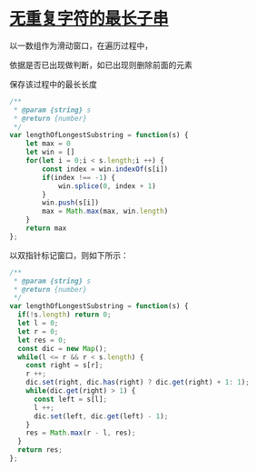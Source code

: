 # [无重复字符的最长子串](https://leetcode-cn.com/problems/longest-substring-without-repeating-characters/)

以一数组作为滑动窗口，在遍历过程中，

依据是否已出现做判断，如已出现则删除前面的元素

保存该过程中的最长长度

```javascript
/**
 * @param {string} s
 * @return {number}
 */
var lengthOfLongestSubstring = function(s) {
    let max = 0
    let win = []
    for(let i = 0;i < s.length;i ++) {
        const index = win.indexOf(s[i])
        if(index !== -1) {
            win.splice(0, index + 1)
        }
        win.push(s[i])
        max = Math.max(max, win.length)
    }
    return max
};
```

以双指针标记窗口，则如下所示：

```javascript
/**
 * @param {string} s
 * @return {number}
 */
var lengthOfLongestSubstring = function(s) {
  if(!s.length) return 0;
  let l = 0;
  let r = 0;
  let res = 0;
  const dic = new Map();
  while(l <= r && r < s.length) {
    const right = s[r];
    r ++;
    dic.set(right, dic.has(right) ? dic.get(right) + 1: 1);
    while(dic.get(right) > 1) {
      const left = s[l];
      l ++;
      dic.set(left, dic.get(left) - 1);
    }
    res = Math.max(r - l, res);
  }
  return res;
};
```